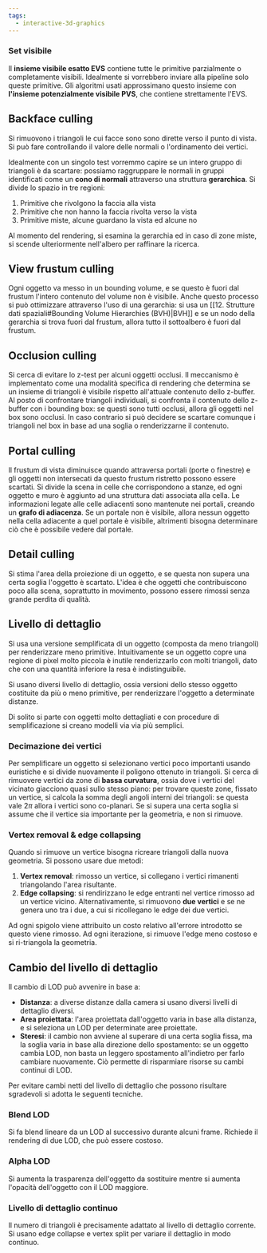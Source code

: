 ```yaml
---
tags: 
  - interactive-3d-graphics
---
```


### Set visibile

Il **insieme visibile esatto EVS** contiene tutte le primitive parzialmente o completamente visibili. Idealmente si vorrebbero inviare alla pipeline solo queste primitive.
Gli algoritmi usati approssimano questo insieme con **l'insieme potenzialmente visibile PVS**, che contiene strettamente l'EVS.

## Backface culling
Si rimuovono i triangoli le cui facce sono sono dirette verso il punto di vista. Si può fare controllando il valore delle normali o l'ordinamento dei vertici.

Idealmente con un singolo test vorremmo capire se un intero gruppo di triangoli è da scartare: possiamo raggruppare le normali in gruppi identificati come un **cono di normali** attraverso una struttura **gerarchica**.
Si divide lo spazio in tre regioni:
1. Primitive che rivolgono la faccia alla vista
2. Primitive che non hanno la faccia rivolta verso la vista
3. Primitive miste, alcune guardano la vista ed alcune no

Al momento del rendering, si esamina la gerarchia ed in caso di zone miste, si scende ulteriormente nell'albero per raffinare la ricerca.

## View frustum culling
Ogni oggetto va messo in un bounding volume, e se questo è fuori dal frustum l'intero contenuto del volume non è visibile. Anche questo processo si può ottimizzare attraverso l'uso di una gerarchia: si usa un [[12.  Strutture dati spaziali#Bounding Volume Hierarchies (BVH)|BVH]] e se un nodo della gerarchia si trova fuori dal frustum, allora tutto il sottoalbero è fuori dal frustum.

## Occlusion culling
Si cerca di evitare lo z-test per alcuni oggetti occlusi. Il meccanismo è implementato come una modalità specifica di rendering che determina se un insieme di triangoli è visibile rispetto all'attuale contenuto dello z-buffer.
Al posto di confrontare triangoli individuali, si confronta il contenuto dello z-buffer con i bounding box: se questi sono tutti occlusi, allora gli oggetti nel box sono occlusi. In caso contrario si può decidere se scartare comunque i triangoli nel box in base ad una soglia o renderizzarne il contenuto.

## Portal culling
Il frustum di vista diminuisce quando attraversa portali (porte o finestre) e gli oggetti non intersecati da questo frustum ristretto possono essere scartati.
Si divide la scena in celle che corrispondono a stanze, ed ogni oggetto e muro è aggiunto ad una struttura dati associata alla cella. Le informazioni legate alle celle adiacenti sono mantenute nei portali, creando un **grafo di adiacenza**.
Se un portale non è visibile, allora nessun oggetto nella cella adiacente a quel portale è visibile, altrimenti bisogna determinare ciò che è possibile vedere dal portale.

## Detail culling
Si stima l'area della proiezione di un oggetto, e se questa non supera una certa soglia l'oggetto è scartato. L'idea è che oggetti che contribuiscono poco alla scena, soprattutto in movimento, possono essere rimossi senza grande perdita di qualità.

## Livello di dettaglio
Si usa una versione semplificata di un oggetto (composta da meno triangoli) per renderizzare meno primitive. Intuitivamente se un oggetto copre una regione di pixel molto piccola è inutile renderizzarlo con molti triangoli, dato che con una quantità inferiore la resa è indistinguibile.

Si usano diversi livello di dettaglio, ossia versioni dello stesso oggetto costituite da più o meno primitive, per renderizzare l'oggetto a determinate distanze.

Di solito si parte con oggetti molto dettagliati e con procedure di semplificazione si creano modelli via via più semplici.

### Decimazione dei vertici
Per semplificare un oggetto si selezionano vertici poco importanti usando euristiche e si divide nuovamente il poligono ottenuto in triangoli. Si cerca di rimuovere vertici da zone di **bassa curvatura**, ossia dove i vertici del vicinato giacciono quasi sullo stesso piano: per trovare queste zone, fissato un vertice, si calcola la somma degli angoli interni dei triangoli: se questa vale $2\pi$ allora i vertici sono co-planari. Se si supera una certa soglia si assume che il vertice sia importante per la geometria, e non si rimuove.

### Vertex removal & edge collapsing
Quando si rimuove un vertice bisogna ricreare triangoli dalla nuova geometria. 
Si possono usare due metodi:

1. **Vertex removal**: rimosso un vertice, si collegano i vertici rimanenti triangolando l'area risultante.
2. **Edge collapsing**: si rendirizzano le edge entranti nel vertice rimosso ad un vertice vicino. Alternativamente, si rimuovono **due vertici** e se ne genera uno tra i due, a cui si ricollegano le edge dei due vertici.

Ad ogni spigolo viene attribuito un costo relativo all'errore introdotto se questo viene rimosso. Ad ogni iterazione, si rimuove l'edge meno costoso e si ri-triangola la geometria.

## Cambio del livello di dettaglio

Il cambio di LOD può avvenire in base a:
- **Distanza**: a diverse distanze dalla camera si usano diversi livelli di dettaglio diversi.
- **Area proiettata**: l'area proiettata dall'oggetto varia in base alla distanza, e si seleziona un LOD per determinate aree proiettate.
- **Steresi**: il cambio non avviene al superare di una certa soglia fissa, ma la soglia varia in base alla direzione dello spostamento: se un oggetto cambia LOD, non basta un leggero spostamento all'indietro per farlo cambiare nuovamente. Ciò permette di risparmiare risorse su cambi continui di LOD.

Per evitare cambi netti del livello di dettaglio che possono risultare sgradevoli si adotta le seguenti tecniche.

### Blend LOD
Si fa blend lineare da un LOD al successivo durante alcuni frame. Richiede il rendering di due LOD, che può essere costoso.

### Alpha LOD
Si aumenta la trasparenza dell'oggetto da sostituire mentre si aumenta l'opacità dell'oggetto con il LOD maggiore.

### Livello di dettaglio continuo
Il numero di triangoli è precisamente adattato al livello di dettaglio corrente. Si usano edge collapse e vertex split per variare il dettaglio in modo continuo.